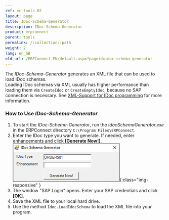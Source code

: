 ```yaml
---
ref: ec-tools-02
layout: page
title: IDoc-Schema-Generator
description: IDoc-Schema-Generator
product: erpconnect
parent: tools
permalink: /:collection/:path
weight: 2
lang: en_GB
old_url: /ERPConnect-EN/default.aspx?pageid=idoc-schema-generator
---
```


The *IDoc-Schema-Generator* generates an XML file that can be used to load IDoc schemas.<br>
Loading IDoc schemas via XML usually has higher performance than loading them via `CreateIdoc` or `CreateEmptyIdoc`, because no SAP connection is necessary.
See [XML-Support for IDoc programming](../receiving-and-sending-idocs/xml-support-for-idoc-programming) for more information.

### How to Use *IDoc-Schema-Generator*
1. To start the *IDoc-Schema-Generator*, run the *IdocSchemaGenerator.exe* in the ERPConnect directory `C:\Program Files\ERPConnect`.
2. Enter the IDoc type you want to generate. If needed, enter enhancements and click **[Generate Now!]**. <br>
![Tools-002](/img/content/Tools-002.png){:class="img-responsive" }
3. The window "SAP Login" opens. Enter your SAP credentials and click **[OK]**.
4. Save the XML file to your local hard drive. 
5. Use the method `Idoc.LoadIdocSchema` to load the XML file into your program. 
